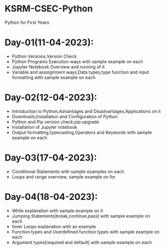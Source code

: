 # KSRM-CSEC-Python
Python for First Years

# Day-01(11-04-2023):
  - Python Versions,Version Check
  - Python Programs Execution ways with sample example on each
  - Jupyter Notebook Overview and running of it
  - Variable and asssignment ways,Data types,type function and input formatting with sample example on each

# Day-02(12-04-2023):
  - Introduction to Python,Advantages and Disadvantages,Applications on it
  - Downloads,Installation and Configuration of Python
  - Python and Pip version check,pip upgrade
  - Installation of Jupyter notebook
  - Output formatting,typecasting,Operators and Keywords with sample example on each

# Day-03(17-04-2023):
  - Conditional Statements with sample examples on each
  - Loops and range overview, sample example on for

# Day-04(18-04-2023):
  - While explanation with sample example on it
  - Jumping Statements[break,continue,pass] with sample example on each
  - Inner Loops explanation with an example
  - Function types and Userdefined function types with sample example on each
  - Argument types[required and default] with sample example on each
